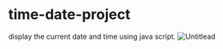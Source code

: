 # time-date-project
display the current date and time using java script.
![Untitlead](https://user-images.githubusercontent.com/35418627/87458258-59bffd00-c627-11ea-99e1-a7e24d0e5475.png)
